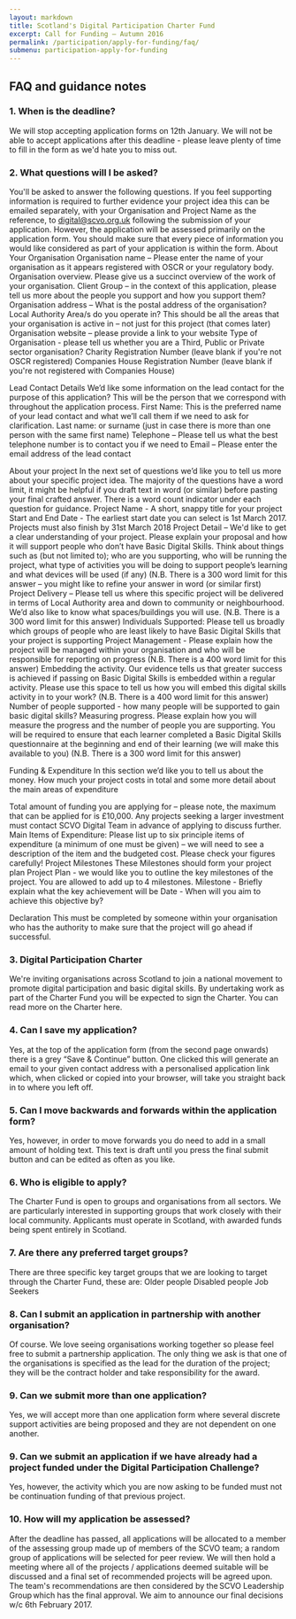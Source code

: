 ```yaml
---
layout: markdown
title: Scotland's Digital Participation Charter Fund
excerpt: Call for Funding – Autumn 2016
permalink: /participation/apply-for-funding/faq/
submenu: participation-apply-for-funding
---
```


## FAQ and guidance notes

### 1. When is the deadline?
We will stop accepting application forms on 12th January. We will not be able to accept applications after this deadline - please leave plenty of time to fill in the form as we'd hate you to miss out.

### 2. What questions will I be asked?
You'll be asked to answer the following questions. If you feel supporting information is required to further evidence your project idea this can be emailed separately, with your Organisation and Project Name as the reference, to digital@scvo.org.uk following the submission of your application.  However, the application will be assessed primarily on the application form.  You should make sure that every piece of information you would like considered as part of your application is within the form.
About Your Organisation
Organisation name – Please enter the name of your organisation as it appears registered with OSCR or your regulatory body.
Organisation overview.  Please give us a succinct overview of the work of your organisation.
Client Group – in the context of this application, please tell us more about the people you support and how you support them?
Organisation address – What is the postal address of the organisation?
Local Authority Area/s do you operate in?  This should be all the areas that your organisation is active in – not just for this project (that comes later)
Organisation website – please provide a link to your website
Type of Organisation - please tell us whether you are a Third, Public or Private sector organisation?
Charity Registration Number (leave blank if you're not OSCR registered)
Companies House Registration Number (leave blank if you're not registered with Companies House)

Lead Contact Details
We’d like some information on the lead contact for the purpose of this application? This will be the person that we correspond with throughout the application process.
First Name:  This is the preferred name of your lead contact and what we’ll call them if we need to ask for clarification.
Last name: or surname (just in case there is more than one person with the same first name)
Telephone – Please tell us what the best telephone number is to contact you if we need to
Email – Please enter the email address of the lead contact

About your project
In the next set of questions we’d like you to tell us more about your specific project idea.  The majority of the questions have a word limit, it might be helpful if you draft text in word (or similar) before pasting your final crafted answer.  There is a word count indicator under each question for guidance.
Project Name - A short, snappy title for your project
Start and End Date - The earliest start date you can select is 1st March 2017. Projects must also finish by 31st March 2018
Project Detail – We'd like to get a clear understanding of your project.  Please explain your proposal and how it will support people who don’t have Basic Digital Skills.  Think about things such as (but not limited to); who are you supporting, who will be running the project, what type of activities you will be doing to support people’s learning and what devices will be used (if any) (N.B. There is a 300 word limit for this answer – you might like to refine your answer in word (or similar first)
Project Delivery – Please tell us where this specific project will be delivered in terms of Local Authority area and down to community or neighbourhood.  We’d also like to know what spaces/buildings you will use. (N.B. There is a 300 word limit for this answer)
Individuals Supported:  Please tell us broadly which groups of people who are least likely to have Basic Digital Skills that your project is supporting
Project Management - Please explain how the project will be managed within your organisation and who will be responsible for reporting on progress (N.B. There is a 400 word limit for this answer)
Embedding the activity.  Our evidence tells us that greater success is achieved if passing on Basic Digital Skills is embedded within a regular activity.  Please use this space to tell us how you will embed this digital skills activity in to your work? (N.B. There is a 400 word limit for this answer)
Number of people supported - how many people will be supported to gain basic digital skills?
Measuring progress.  Please explain how you will measure the progress and the number of people you are supporting.  You will be required to ensure that each learner completed a Basic Digital Skills questionnaire at the beginning and end of their learning (we will make this available to you) (N.B. There is a 300 word limit for this answer)

Funding & Expenditure
In this section we’d like you to tell us about the money.  How much your project costs in total and some more detail about the main areas of expenditure

Total amount of funding you are applying for – please note, the maximum that can be applied for is £10,000. Any projects seeking a larger investment must contact SCVO Digital Team in advance of applying to discuss further.
Main Items of Expenditure:  Please list up to six principle items of expenditure (a minimum of one must be given) – we will need to see a description of the item and the budgeted cost. Please check your figures carefully!
Project Milestones
These Milestones should form your project plan
Project Plan - we would like you to outline the key milestones of the project. You are allowed to add up to 4 milestones.
Milestone - Briefly explain what the key achievement will be
Date - When will you aim to achieve this objective by?

Declaration
This must be completed by someone within your organisation who has the authority to make sure that the project will go ahead if successful.

### 3. Digital Participation Charter
We're inviting organisations across Scotland to join a national movement to promote digital participation and basic digital skills.  By undertaking work as part of the Charter Fund you will be expected to sign the Charter. You can read more on the Charter here.

### 4. Can I save my application?
Yes, at the top of the application form (from the second page onwards) there is a grey “Save & Continue” button. One clicked this will generate an email to your given contact address with a personalised application link which, when clicked or copied into your browser, will take you straight back in to where you left off.

### 5. Can I move backwards and forwards within the application form?
Yes, however, in order to move forwards you do need to add in a small amount of holding text.  This text is draft until you press the final submit button and can be edited as often as you like.

### 6. Who is eligible to apply?
The Charter Fund is open to groups and organisations from all sectors. We are particularly interested in supporting groups that work closely with their local community. Applicants must operate in Scotland, with awarded funds being spent entirely in Scotland.

### 7. Are there any preferred target groups?
There are three specific key target groups that we are looking to target through the Charter Fund, these are:
Older people
Disabled people
Job Seekers

### 8. Can I submit an application in partnership with another organisation?
Of course. We love seeing organisations working together so please feel free to submit a partnership application. The only thing we ask is that one of the organisations is specified as the lead for the duration of the project; they will be the contract holder and take responsibility for the award.

### 9. Can we submit more than one application?
Yes, we will accept more than one application form where several discrete support activities are being proposed and they are not dependent on one another.

### 9. Can we submit an application if we have already had a project funded under the Digital Participation Challenge?
Yes, however, the activity which you are now asking to be funded must not be continuation funding of that previous project.

### 10. How will my application be assessed?
After the deadline has passed, all applications will be allocated to a member of the assessing group made up of members of the SCVO team; a random group of applications will be selected for peer review. We will then hold a meeting where all of the projects / applications deemed suitable will be discussed and a final set of recommended projects will be agreed upon. The team's recommendations are then considered by the SCVO Leadership Group which has the final approval. We aim to announce our final decisions w/c 6th February 2017.